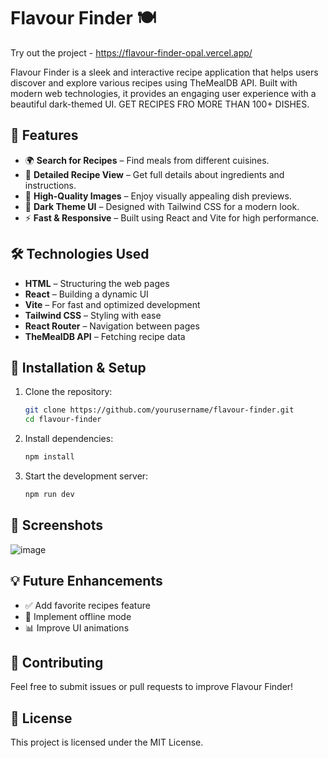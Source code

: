 # Flavour Finder 🍽️

Try out the project - https://flavour-finder-opal.vercel.app/

Flavour Finder is a sleek and interactive recipe application that helps users discover and explore various recipes using TheMealDB API. Built with modern web technologies, it provides an engaging user experience with a beautiful dark-themed UI.
GET RECIPES FRO MORE THAN 100+ DISHES.

## 🚀 Features

- 🌍 **Search for Recipes** – Find meals from different cuisines.
- 📜 **Detailed Recipe View** – Get full details about ingredients and instructions.
- 📸 **High-Quality Images** – Enjoy visually appealing dish previews.
- 🎨 **Dark Theme UI** – Designed with Tailwind CSS for a modern look.
- ⚡ **Fast & Responsive** – Built using React and Vite for high performance.

## 🛠️ Technologies Used

- **HTML** – Structuring the web pages
- **React** – Building a dynamic UI
- **Vite** – For fast and optimized development
- **Tailwind CSS** – Styling with ease
- **React Router** – Navigation between pages
- **TheMealDB API** – Fetching recipe data

## 🔧 Installation & Setup

1. Clone the repository:
   ```sh
   git clone https://github.com/yourusername/flavour-finder.git
   cd flavour-finder
   ```
2. Install dependencies:
   ```sh
   npm install
   ```
3. Start the development server:
   ```sh
   npm run dev
   ```

## 📸 Screenshots
![image](https://github.com/user-attachments/assets/67e6a1c0-a1bb-4302-8b45-635bca5c16e3)


## 💡 Future Enhancements
- ✅ Add favorite recipes feature
- 🔄 Implement offline mode
- 📊 Improve UI animations

## 🤝 Contributing
Feel free to submit issues or pull requests to improve Flavour Finder!

## 📜 License
This project is licensed under the MIT License.

